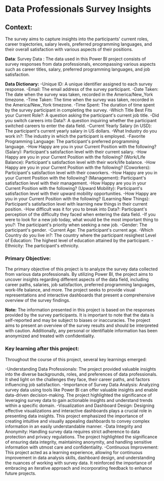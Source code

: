 # Data Professionals Survey Insights
## Context:
The survey aims to capture insights into the participants' current roles, career trajectories, salary levels, preferred programming languages, and their overall satisfaction with various aspects of their positions.

**Data**: 
Survey Data : The data used in this Power BI project consists of survey responses from data professionals, encompassing various aspects such as career titles, salary, preferred programming languages, and job satisfaction.

**Data Dictionary:**
-Unique ID: A unique identifier assigned to each survey response.
-Email: The email address of the survey participant.
-Date Taken: The date when the survey was taken, recorded in the America/New_York timezone.
-Time Taken: The time when the survey was taken, recorded in the America/New_York timezone.
-Time Spent: The duration of time spent by the survey participant in completing the survey.
-Which Title Best Fits your Current Role?: A question asking the participant's current job title.
-Did you switch careers into Data?: A question inquiring whether the participant switched careers to enter the data field.
-Current Yearly Salary (in USD): The participant's current yearly salary in US dollars.
-What Industry do you work in?: The industry in which the participant is employed.
-Favorite Programming Language: The participant's preferred programming language.
-How Happy are you in your Current Position with the following? (Salary): Participant's satisfaction level with their current salary.
-How Happy are you in your Current Position with the following? (Work/Life Balance): Participant's satisfaction level with their work/life balance.
-How Happy are you in your Current Position with the following? (Coworkers): Participant's satisfaction level with their coworkers.
-How Happy are you in your Current Position with the following? (Management): Participant's satisfaction level with their management.
-How Happy are you in your Current Position with the following? (Upward Mobility): Participant's satisfaction level with their upward mobility opportunities.
-How Happy are you in your Current Position with the following? (Learning New Things): Participant's satisfaction level with learning new things in their current position.
-How difficult was it for you to break into Data?: Participant's perception of the difficulty they faced when entering the data field.
-If you were to look for a new job today, what would be the most important thing to you?: The participant's priority when seeking a new job.
-Gender: The participant's gender.
-Current Age: The participant's current age.
-Which Country do you live in?: The country where the participant resiighest Level of Education: The highest level of education attained by the participant.
-Ethnicity: The participant's ethnicity.

### Primary Objective:
The primary objective of this project is to analyze the survey data collected from various data professionals. By utilizing Power BI, the project aims to uncover insights regarding different aspects of the data field, including career paths, salaries, job satisfaction, preferred programming languages, work-life balance, and more. The project seeks to provide visual representations and interactive dashboards that present a comprehensive overview of the survey findings.

**Note:**
The information presented in this project is based on the responses provided by the survey participants. It is important to note that the data is self-reported and may be subject to biases or inaccuracies. The project aims to present an overview of the survey results and should be interpreted with caution. Additionally, any personal or identifiable information has been anonymized and treated with confidentiality.

### Key learning after this project:
Throughout the course of this project, several key learnings emerged:

-Understanding Data Professionals: The project provided valuable insights into the diverse backgrounds, roles, and preferences of data professionals. It shed light on the challenges they face, their career paths, and factors influencing job satisfaction.
-Importance of Survey Data Analysis: Analyzing survey data using tools like Power BI can offer valuable insights and enable data-driven decision-making. The project highlighted the significance of leveraging survey data to gain actionable insights and understand trends within a specific domain.
-Visualization and Dashboard Design: Designing effective visualizations and interactive dashboards plays a crucial role in presenting data insights. This project emphasized the importance of creating intuitive and visually appealing dashboards to convey complex information in an easily understandable manner.
-Data Integrity and Anonymity: Handling survey data requires strict adherence to data protection and privacy regulations. The project highlighted the significance of ensuring data integrity, maintaining anonymity, and handling sensitive information with utmost care and confidentiality.
-Continuous Improvement: This project acted as a learning experience, allowing for continuous improvement in data analysis skills, dashboard design, and understanding the nuances of working with survey data. It reinforced the importance of embracing an iterative approach and incorporating feedback to enhance future projects.
